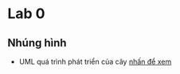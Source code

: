 # Lab 0 
## Nhúng hình
- UML quá trình phát triển của cây
[nhấn để xem](https://www.planttext.com/api/plantuml/png/N9513i8W44NtSuekTT4Bi31TwG7inYMHiIMXO836gF5aBZoILv2XBHHPmP_ty_-4x_lJEC-j7mS5PyMTguw8edf25Kw7Tf2QUzniMTILr1syO4MIij3Mt0WycL5thKNCP9B-q99Q0TVUUEFkslVev2Fa9zlUZj8xCiTRTiVdRBzmfLfpi25MBDs9ZBlLzIvNP-ib8Sd4vD9iBWnP8g2S9NagmegsC8bBT9YM5G4Qr88-uGS00F__0m00)


